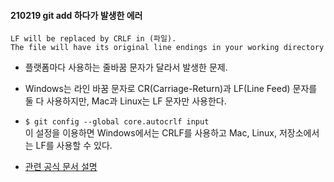 #### 210219 git add 하다가 발생한 에러

```
LF will be replaced by CRLF in (파일).   
The file will have its original line endings in your working directory
```
- 플랫폼마다 사용하는 줄바꿈 문자가 달라서 발생한 문제.
- Windows는 라인 바꿈 문자로 CR(Carriage-Return)과 LF(Line Feed) 문자를 둘 다 사용하지만, Mac과 Linux는 LF 문자만 사용한다.   

- `$ git config --global core.autocrlf input`  
 이 설정을 이용하면 Windows에서는 CRLF를 사용하고 Mac, Linux, 저장소에서는 LF를 사용할 수 있다.  
- [관련 공식 문서 설명](https://git-scm.com/book/ko/v2/Git%EB%A7%9E%EC%B6%A4-Git-%EC%84%A4%EC%A0%95%ED%95%98%EA%B8%B0)
